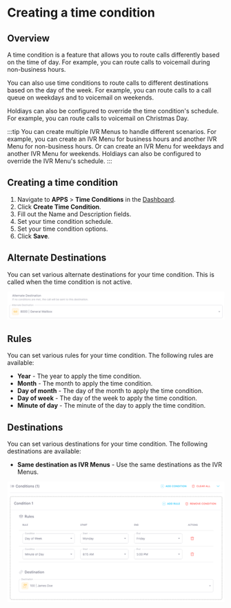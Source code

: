 # Creating a time condition

## Overview

A time condition is a feature that allows you to route calls differently based on the time of day. For example, you can route calls to voicemail during non-business hours.

You can also use time conditions to route calls to different destinations based on the day of the week. For example, you can route calls to a call queue on weekdays and to voicemail on weekends.

Holdiays can also be configured to override the time condition's schedule. For example, you can route calls to voicemail on Christmas Day.

:::tip
You can create multiple IVR Menus to handle different scenarios. For example, you can create an IVR Menu for business hours and another IVR Menu for non-business hours. Or can
create an IVR Menu for weekdays and another IVR Menu for weekends. Holdiays can also be configured to override the IVR Menu's schedule.
:::

## Creating a time condition

1. Navigate to **APPS** > **Time Conditions** in the [Dashboard](https://app.sipharmony.com).
2. Click **Create Time Condition**.
3. Fill out the Name and Description fields.
4. Set your time condition schedule.
5. Set your time condition options.
6. Click **Save**.

## Alternate Destinations

You can set various alternate destinations for your time condition. This is called when the time condition is not active.

![Alternate Destinations](./imgs/alternateDestination.png)

## Rules

You can set various rules for your time condition. The following rules are available:

- **Year** - The year to apply the time condition.
- **Month** - The month to apply the time condition.
- **Day of month** - The day of the month to apply the time condition.
- **Day of week** - The day of the week to apply the time condition.
- **Minute of day** - The minute of the day to apply the time condition.

## Destinations

You can set various destinations for your time condition. The following destinations are available:

- **Same destination as IVR Menus** - Use the same destinations as the IVR Menus.

![Time Conditions](./imgs/timeConditions.png)
